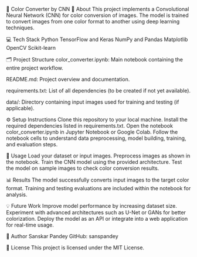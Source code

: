 🎨 Color Converter by CNN
📝 About
This project implements a Convolutional Neural Network (CNN) for color conversion of images. The model is trained to convert images from one color format to another using deep learning techniques.

💻 Tech Stack
Python
TensorFlow and Keras
NumPy and Pandas
Matplotlib
OpenCV
Scikit-learn

🗂️ Project Structure
color_converter.ipynb: Main notebook containing the entire project workflow.

README.md: Project overview and documentation.

requirements.txt: List of all dependencies (to be created if not yet available).

data/: Directory containing input images used for training and testing (if applicable).

⚙️ Setup Instructions
Clone this repository to your local machine.
Install the required dependencies listed in requirements.txt.
Open the notebook color_converter.ipynb in Jupyter Notebook or Google Colab.
Follow the notebook cells to understand data preprocessing, model building, training, and evaluation steps.

🚀 Usage
Load your dataset or input images.
Preprocess images as shown in the notebook.
Train the CNN model using the provided architecture.
Test the model on sample images to check color conversion results.

📊 Results
The model successfully converts input images to the target color format.
Training and testing evaluations are included within the notebook for analysis.

💡 Future Work
Improve model performance by increasing dataset size.
Experiment with advanced architectures such as U-Net or GANs for better colorization.
Deploy the model as an API or integrate into a web application for real-time usage.

👤 Author
Sanskar Pandey
GitHub: sanspandey

📜 License
This project is licensed under the MIT License.
